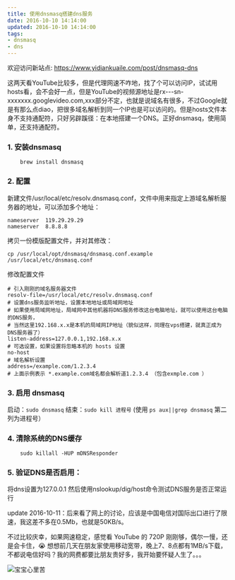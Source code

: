 ```yaml
---
title: 使用dnsmasq搭建dns服务
date: 2016-10-10 14:14:00
updated: 2016-10-10 14:14:00
tags:
- dnsmasq
- dns
---
```


欢迎访问新站点: <https://www.yidiankuaile.com/post/dnsmasq-dns>

这两天看YouTube比较多，但是代理网速不咋地，找了个可以访问IP，试试用hosts看，会不会好一点，但是YouTube的视频源地址是rx---sn-xxxxxxx.googlevideo.com,xxx部分不定，也就是说域名有很多，不过Google就是有那么点diao，把很多域名解析到同一个IP也是可以访问的。但是hosts文件本身不支持通配符，只好另辟蹊径：在本地搭建一个DNS。正好dnsmasq，使用简单，还支持通配符。
<!-- more -->
### 1. 安装dnsmasq

        brew install dnsmasq

### 2. 配置

新建文件/usr/local/etc/resolv.dnsmasq.conf，文件中用来指定上游域名解析服务器的地址，可以添加多个地址：

    nameserver  119.29.29.29
    nameserver  8.8.8.8

拷贝一份模版配置文件，并对其修改：

    cp /usr/local/opt/dnsmasq/dnsmasq.conf.example /usr/local/etc/dnsmasq.conf

修改配置文件

    # 引入刚刚的域名服务器文件
    resolv-file=/usr/local/etc/resolv.dnsmasq.conf
    # 设置dns服务监听地址，设置本地地址或局域网地址
    # 如果使用局域网地址，局域网中其他机器将DNS服务修改这台电脑地址，就可以使用这台电脑的DNS服务，
    # 当然这里192.168.x.x是本机的局域网IP地址（貌似这样，同理在vps搭建，就真正成为DNS服务器了）
    listen-address=127.0.0.1,192.168.x.x
    # 可选设置，如果设置将忽略本机的 hosts 设置
    no-host
    # 域名解析设置
    address=/example.com/1.2.3.4
    # 上面示例表示 *.example.com域名都会解析道1.2.3.4 （包含exmple.com ）

### 3. 启用 dnsmasq
启动：`sudo dnsmasq`
结束：`sudo kill 进程号`  (使用 `ps aux||grep dnsmasq` 第二列为进程号）

### 4. 清除系统的DNS缓存

        sudo killall -HUP mDNSResponder

### 5. 验证DNS是否启用：
将dns设置为127.0.0.1
然后使用nslookup/dig/host命令测试DNS服务是否正常运行


update 2016-10-11：后来看了网上的讨论，应该是中国电信对国际出口进行了限速，我这差不多在0.5Mb，也就是50KB/s。

不过比较庆幸，如果网速稳定，感觉看 YouTube 的 720P 刚刚够，偶尔一慢，还是会卡住，😭 想想前几天在朋友家使用移动宽带，晚上7、8点都有1MB/s下载，不都说电信好吗？我的网费都要比朋友贵好多，我开始要怀疑人生了。。。

![宝宝心里苦](https://img.lidong.me/2016/10/Da1FJ3vzD540.jpg)


